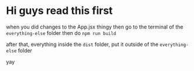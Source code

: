 # Hi guys read this first

when you did changes to the App.jsx thingy then go to the terminal of the `everything-else` folder then do `npm run build`

after that, everything inside the `dist` folder, put it outside of the `everything-else` folder

yay